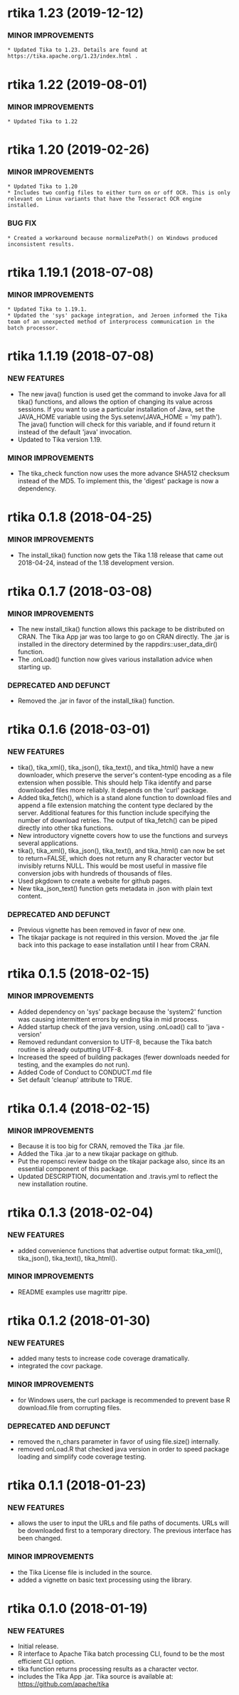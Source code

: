 rtika 1.23 (2019-12-12)
========================= 

### MINOR IMPROVEMENTS

    * Updated Tika to 1.23. Details are found at https://tika.apache.org/1.23/index.html .
    
rtika 1.22 (2019-08-01)
========================= 

### MINOR IMPROVEMENTS

    * Updated Tika to 1.22
    
rtika 1.20 (2019-02-26)
========================= 

### MINOR IMPROVEMENTS

    * Updated Tika to 1.20
    * Includes two config files to either turn on or off OCR. This is only relevant on Linux variants that have the Tesseract OCR engine installed.
    
### BUG FIX

    * Created a workaround because normalizePath() on Windows produced inconsistent results. 

rtika 1.19.1 (2018-07-08)
========================= 

### MINOR IMPROVEMENTS

    * Updated Tika to 1.19.1.
    * Updated the 'sys' package integration, and Jeroen informed the Tika team of an unexpected method of interprocess communication in the batch processor.


 rtika 1.1.19 (2018-07-08)
========================= 

### NEW FEATURES

  * The new java() function is used get the command to invoke Java for all tika() functions, and allows the option of changing its value across sessions. If you want to use a particular installation of Java, set the JAVA_HOME variable using the Sys.setenv(JAVA_HOME = 'my path'). The java() function will check for this variable, and if found return it instead of the default 'java' invocation. 
  * Updated to Tika version 1.19. 

### MINOR IMPROVEMENTS

  * The tika_check function now uses the more advance SHA512 checksum instead of the MD5. To implement this, the 'digest' package is now a dependency.

 rtika 0.1.8 (2018-04-25)
========================= 

### MINOR IMPROVEMENTS

  * The install_tika() function now gets the Tika 1.18 release that came out 2018-04-24, instead of the 1.18 development version.
  
  rtika 0.1.7 (2018-03-08)
========================= 

### MINOR IMPROVEMENTS

  * The new install_tika() function allows this package to be distributed on CRAN. The Tika App jar was too large to go on CRAN directly. The .jar is installed in the directory determined by the rappdirs::user_data_dir() function. 
  * The .onLoad() function now gives various installation advice when starting up. 
  

### DEPRECATED AND DEFUNCT
  * Removed the .jar in favor of the install_tika() function.

 rtika 0.1.6 (2018-03-01)
========================= 

### NEW FEATURES

  *  tika(), tika_xml(), tika_json(), tika_text(), and tika_html() have a new downloader, which preserve the server's content-type encoding as a file extension when possible. This should help Tika identify and parse downloaded files more reliably. It depends on the 'curl' package.
  * Added tika_fetch(), which is a stand alone function to download files and append a file extension matching the content type declared by the server. Additional features for this function include specifying the number of download retries. The output of tika_fetch() can be piped directly into other tika functions.
  * New introductory vignette covers how to use the functions and surveys several applications.
  * tika(), tika_xml(), tika_json(), tika_text(), and tika_html() can now be set to return=FALSE, which does not return any R character vector but invisibly returns NULL. This would be most useful in massive file conversion jobs with hundreds of thousands of files.
  * Used pkgdown to create a website for github pages.
  * New tika_json_text() function gets metadata in .json with plain text content.

### DEPRECATED AND DEFUNCT

  * Previous vignette has been removed in favor of new one.
  * The tikajar package is not required in this version.  Moved the .jar file back into this package to ease installation until I hear from CRAN. 
  
rtika 0.1.5 (2018-02-15)
=========================

### MINOR IMPROVEMENTS

  * Added dependency on 'sys' package because the 'system2' function was causing intermittent errors by ending tika in mid process.
  * Added startup check of the java version, using .onLoad() call to 'java -version'
  * Removed redundant conversion to UTF-8, because the Tika batch routine is already outputting UTF-8. 
  * Increased the speed of building packages (fewer downloads needed for testing, and the examples do not run).
  * Added Code of Conduct to CONDUCT.md file
  * Set default 'cleanup' attribute to TRUE.
  
rtika 0.1.4 (2018-02-15)
=========================

### MINOR IMPROVEMENTS

  * Because it is too big for CRAN, removed the Tika .jar file.
  * Added the Tika .jar to a new tikajar package on github.
  * Put the ropensci review badge on the tikajar package also, since its an essential component of this package.
  * Updated DESCRIPTION, documentation and .travis.yml to reflect the new installation routine.

rtika 0.1.3 (2018-02-04)
=========================

### NEW FEATURES

  * added convenience functions that advertise output format: tika_xml(), tika_json(), tika_text(), tika_html().
  
### MINOR IMPROVEMENTS 

  * README examples use magrittr pipe.
  
rtika 0.1.2 (2018-01-30)
=========================

### NEW FEATURES

  * added many tests to increase code coverage dramatically.
  * integrated the covr package.
  
### MINOR IMPROVEMENTS 

  * for Windows users, the curl package is recommended to prevent base R download.file from corrupting files.

### DEPRECATED AND DEFUNCT

  * removed the n_chars parameter in favor of using  file.size() internally.
  * removed onLoad.R that checked java version in order to speed package loading and simplify code coverage testing.
  
rtika 0.1.1 (2018-01-23)
=========================

### NEW FEATURES

  * allows the user to input the URLs and file paths of documents. URLs will be downloaded first to a temporary directory. The previous interface has been changed.
  
### MINOR IMPROVEMENTS

  * the Tika License file is included in the source.
  * added a vignette on basic text processing using the library.

rtika 0.1.0 (2018-01-19)
=========================

### NEW FEATURES

  * Initial release.
  * R interface to Apache Tika batch processing CLI, found to be the most efficient CLI option.
  * tika function returns processing results as a character vector.
  * includes the Tika App .jar. Tika source is available at: https://github.com/apache/tika






